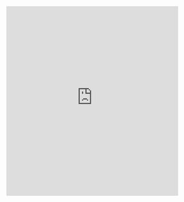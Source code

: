 <iframe src="http://zheyil.pythonanywhere.com?:showVizHome=no&:embed=true" width="90%" height="500" seamless frameborder="0" scrolling="yes"></iframe>
